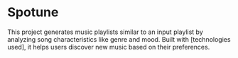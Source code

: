 # Spotune
  This project generates music playlists similar to an input playlist by analyzing song characteristics like genre and mood. Built with [technologies used], it helps users discover new music based on their preferences.
